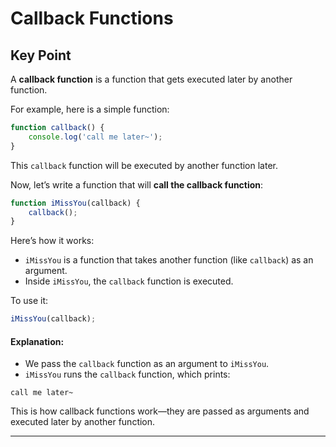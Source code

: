 # Callback Functions

## Key Point
A **callback function** is a function that gets executed later by another function.

For example, here is a simple function:

```javascript
function callback() {
    console.log('call me later~');
}
```

This `callback` function will be executed by another function later. 

Now, let’s write a function that will **call the callback function**:

```javascript
function iMissYou(callback) {
    callback();
}
```

Here’s how it works:
- `iMissYou` is a function that takes another function (like `callback`) as an argument.
- Inside `iMissYou`, the `callback` function is executed.

To use it:

```javascript
iMissYou(callback);
```

#### Explanation:
- We pass the `callback` function as an argument to `iMissYou`.
- `iMissYou` runs the `callback` function, which prints:

```
call me later~
```

This is how callback functions work—they are passed as arguments and executed later by another function.

---
